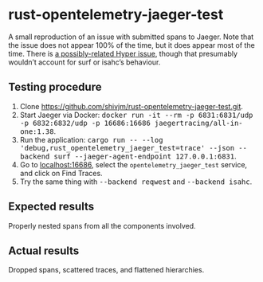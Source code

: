 # rust-opentelemetry-jaeger-test

A small reproduction of an issue with submitted spans to Jaeger. Note that the issue does not appear 100% of the time, but it does appear most of the time. There is [a possibly-related Hyper issue](https://github.com/hyperium/hyper/pull/2261), though that presumably wouldn’t account for surf or isahc’s behaviour.

## Testing procedure

1. Clone https://github.com/shivjm/rust-opentelemetry-jaeger-test.git.
2. Start Jaeger via Docker: <kbd>docker run -it --rm -p 6831:6831/udp -p 6832:6832/udp -p 16686:16686 jaegertracing/all-in-one:1.38</kbd>.
3. Run the application: <kbd>cargo run -- --log 'debug,rust_opentelemetry_jaeger_test=trace' --json --backend surf --jaeger-agent-endpoint 127.0.0.1:6831</kbd>.
4. Go to [localhost:16686](http://localhost:16686), select the `opentelemetry_jaeger_test` service, and click on Find Traces.
5. Try the same thing with <kbd>--backend reqwest</kbd> and <kbd>--backend isahc</kbd>.

## Expected results

Properly nested spans from all the components involved.

## Actual results

Dropped spans, scattered traces, and flattened hierarchies.
